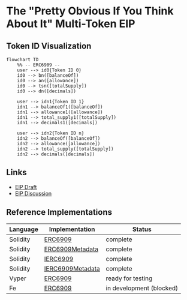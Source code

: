 # The "Pretty Obvious If You Think About It" Multi-Token EIP

## Token ID Visualization

```mermaid
flowchart TD
    %% -- ERC6909 --
    user --> id0{Token ID 0}
    id0 --> bn([balanceOf])
    id0 --> an([allowance])
    id0 --> tsn([totalSupply])
    id0 --> dn([decimals])

    user --> idn1{Token ID 1}
    idn1 --> balanceOf1([balanceOf])
    idn1 --> allowance1([allowance])
    idn1 --> total_supply1([totalSupply])
    idn1 --> decimals1([decimals])

    user --> idn2{Token ID n}
    idn2 --> balanceOf([balanceOf])
    idn2 --> allowance([allowance])
    idn2 --> total_supply([totalSupply])
    idn2 --> decimals([decimals])
```

## Links

- [EIP Draft](https://github.com/ethereum/EIPs/pull/6909)
- [EIP Discussion](https://ethereum-magicians.org/t/eip-6909-multi-token-standard/13891)

## Reference Implementations

| Language | Implementation                                          | Status                   |
| -------- | ------------------------------------------------------- | ------------------------ |
| Solidity | [ERC6909](src/ERC6909.sol)                              | complete                 |
| Solidity | [ERC6909Metadata](src/ERC6909Metadata.sol)              | complete                 |
| Solidity | [IERC6909](src/interfaces/IERC6909.sol)                 | complete                 |
| Solidity | [IERC6909Metadata](src/interfaces/IERC6909Metadata.sol) | complete                 |
| Vyper    | [ERC6909](alt/ERC6909.vy)                               | ready for testing        |
| Fe       | [ERC6909](alt/ERC6909.fe)                               | in development (blocked) |
